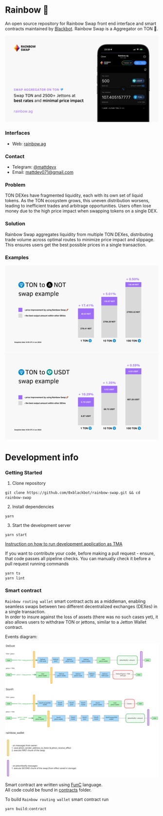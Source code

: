 # Rainbow 🌈

An open source repository for Rainbow Swap front end interface and smart contracts maintained by [Blackbot](https://blackbot.technology/). Rainbow Swap is a Aggregator on TON 💎.

![main banner.png](docs%2Fassets%2Fmain%20banner.png)

### Interfaces

- Web: [rainbow.ag](https://rainbow.ag)

### Contact

- Telegram: [@mattdevx](https://t.me/mattdevx)
- Email: [mattdev071@gmail.com](mailto:mattdev071@gmail.com)

### Problem

TON DEXes have fragmented liquidity, each with its own set of liquid tokens. As the TON ecosystem grows, this uneven distribution worsens, leading to inefficient trades and arbitrage opportunities. Users often lose money due to the high price impact when swapping tokens on a single DEX.

### Solution

Rainbow Swap aggregates liquidity from multiple TON DEXes, distributing trade volume across optimal routes to minimize price impact and slippage. This ensures users get the best possible prices in a single transaction.

### Examples

![not example.png](docs%2Fassets%2Fnot%20example.png)
![usdt example.png](docs%2Fassets%2Fusdt%20example.png)


# Development info

### Getting Started

1. Clone repository
```
git clone https://github.com/0xblackbot/rainbow-swap.git && cd rainbow-swap
```

2. Install dependencies
```
yarn
```

3. Start the development server
```
yarn start
```

[Instruction on how to run development application as TMA](docs%2FTMA-development.md)

If you want to contribute your code, before making a pull request - ensure, that code passes all pipeline checks. You can manually check it before a pull request running commands
```
yarn ts
yarn lint
```

### Smart contract

`Rainbow routing wallet` smart contract acts as a middleman, enabling seamless swaps between two different decentralized exchanges (DEXes) in a single transaction.  
In order to insure against the loss of assets (there was no such cases yet), it also allows users to withdraw TON or jettons, similar to a Jetton Wallet contract.  

Events diagram:

![smart-contract-events-diagram.svg](docs%2Fassets%2Fsmart-contract-events-diagram.svg)

Smart contract are written using [FunC](https://docs.ton.org/develop/func/overview) language.  
All code could be found in [contracts](contracts) folder.  

To build `Rainbow routing wallet` smart contract run
```
yarn build:contract
```

